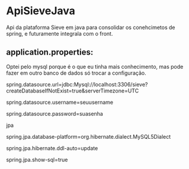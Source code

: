 # ApiSieveJava
Api da plataforma Sieve em java para consolidar os conehcimetos de spring, e futuramente integrala com o front.

## application.properties:

Optei pelo mysql porque é o que eu tinha mais conhecimento, mas pode fazer em outro banco de dados só trocar a configuração.

spring.datasource.url=jdbc:Mysql://localhost:3306/sieve?createDatabaseIfNotExist=true&serverTimezone=UTC

spring.datasource.username=seuusername

spring.datasource.password=suasenha

jpa

spring.jpa.database-platform=org.hibernate.dialect.MySQL5Dialect

spring.jpa.hibernate.ddl-auto=update

spring.jpa.show-sql=true

